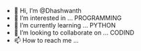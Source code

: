 - 👋 Hi, I’m @Dhashwanth
- 👀 I’m interested in ... PROGRAMMING
- 🌱 I’m currently learning ... PYTHON
- 💞️ I’m looking to collaborate on ... CODIND
- 📫 How to reach me ...

<!---
Dhashwanth/Dhashwanth is a ✨ special ✨ repository because its `README.md` (this file) appears on your GitHub profile.
You can click the Preview link to take a look at your changes.
--->
